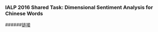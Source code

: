 ### IALP 2016 Shared Task: Dimensional Sentiment Analysis for Chinese Words
######[链接](http://nlp.innobic.yzu.edu.tw/tasks/dsa_w/)
